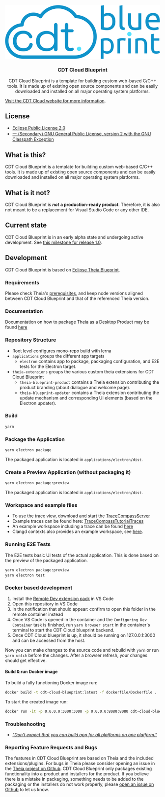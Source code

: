<br/>
<div id="cdt-cloud-logo" align="center">
    <br />
    <img src="theia-extensions/theia-blueprint-product/src/browser/icons/CDTCloudBlueprintLogo.png" alt="CDT Cloud Blueprint Logo"/>
    <h3>CDT Cloud Blueprint</h3>
</div>

<div id="badges" align="center">

CDT Cloud Blueprint is a template for building custom web-based C/C++ tools. It is made up of existing open source components and can be easily downloaded and installed on all major operating system platforms.

</div>

[Visit the CDT Cloud website for more information](https://www.eclipse.org/cdt-cloud/).

## License

- [Eclipse Public License 2.0](LICENSE)
- [一 (Secondary) GNU General Public License, version 2 with the GNU Classpath Exception](LICENSE)

## What is this?

CDT Cloud Blueprint is a template for building custom web-based C/C++ tools. It is made up of existing open source components and can be easily downloaded and installed on all major operating system platforms.

## What is it not?

CDT Cloud Blueprint is ***not*** **a production-ready product**. Therefore, it is also not meant to be a replacement for Visual Studio Code or any other IDE.

## Current state

CDT Cloud Blueprint is in an early alpha state and undergoing active development.
See [this milestone for release 1.0](https://github.com/eclipse-cdt-cloud/cdt-cloud-blueprint/milestone/1).

## Development

CDT Cloud Blueprint is based on [Eclipse Theia Blueprint](https://github.com/eclipse-theia/theia-blueprint).

### Requirements

Please check Theia's [prerequisites](https://github.com/eclipse-theia/theia/blob/master/doc/Developing.md#prerequisites), and keep node versions aligned between CDT Cloud Blueprint and that of the referenced Theia version.

### Documentation

Documentation on how to package Theia as a Desktop Product may be found [here](https://theia-ide.org/docs/blueprint_documentation/)

### Repository Structure

- Root level configures mono-repo build with lerna
- `applications` groups the different app targets
  - `electron` contains app to package, packaging configuration, and E2E tests for the Electron target.
- `theia-extensions` groups the various custom theia extensions for CDT Cloud Blueprint
  - `theia-blueprint-product` contains a Theia extension contributing the product branding (about dialogue and welcome page).
  - `theia-blueprint-updater` contains a Theia extension contributing the update mechanism and corresponding UI elements (based on the Electron updater).

### Build

```sh
yarn
```

### Package the Application

```sh
yarn electron package
```

The packaged application is located in `applications/electron/dist`.

### Create a Preview Application (without packaging it)

```sh
yarn electron package:preview
```

The packaged application is located in `applications/electron/dist`.

### Workspace and example files

- To use the trace view, download and start the [TraceCompassServer](https://download.eclipse.org/tracecompass.incubator/trace-server/rcp/)
- Example traces can be found here: [TraceCompassTutorialTraces](https://github.com/tuxology/tracevizlab/blob/master/labs/TraceCompassTutorialTraces.tgz)
- An example workspace including a trace can be found [here](https://github.com/eclipsesource/cdtcloud-alpha/tree/master/example/workspace)
- Clangd contexts also provides an example workspace, see [here](https://github.com/eclipse-cdt-cloud/clangd-contexts/tree/main/examples/clangd-workspace).

### Running E2E Tests

The E2E tests basic UI tests of the actual application.
This is done based on the preview of the packaged application.

```sh
yarn electron package:preview
yarn electron test
```

### Docker based development

1. Install the [Remote Dev extension pack](https://marketplace.visualstudio.com/items?itemName=ms-vscode-remote.vscode-remote-extensionpack) in VS Code
2. Open this repository in VS Code
3. In the notification that should appear: confirm to open this folder in the remote container instead
4. Once VS Code is opened in the container and the `Configuring Dev Container` task is finished, run `yarn browser start` in the container's terminal to start the CDT Cloud blueprint backend.
5. Once CDT Cloud blueprint is up, it should be running on 127.0.0.1:3000 and can be accessed from the host.

Now you can make changes to the source code and rebuild with `yarn` or run `yarn watch` before the changes. After a browser refresh, your changes should get effective.

#### Build & run Docker image

To build a fully functioning Docker image run:

```sh
docker build -t cdt-cloud-blueprint:latest -f dockerfile/Dockerfile .
```

To start the created image run:

```sh
docker run -it -p 0.0.0.0:3000:3000 -p 0.0.0.0:8080:8080 cdt-cloud-blueprint:latest
```

### Troubleshooting

- [_"Don't expect that you can build app for all platforms on one platform."_](https://www.electron.build/multi-platform-build)

### Reporting Feature Requests and Bugs

The features in CDT Cloud Blueprint are based on Theia and the included extensions/plugins. For bugs in Theia please consider opening an issue in the [Theia project on Github](https://github.com/eclipse-theia/theia/issues/new/choose).
CDT Cloud Blueprint only packages existing functionality into a product and installers for the product. If you believe there is a mistake in packaging, something needs to be added to the packaging or the installers do not work properly, please [open an issue on Github](https://github.com/eclipse-cdt-cloud/cdt-cloud-blueprint/issues/new/choose) to let us know.
